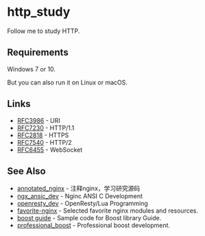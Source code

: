 # http_study
Follow me to study HTTP.

## Requirements
Windows 7 or 10.

But you can also run it on Linux or macOS.

## Links
* [RFC3986](https://tools.ietf.org/html/rfc3986) - URI
* [RFC7230](https://tools.ietf.org/html/rfc7230) - HTTP/1.1
* [RFC2818](https://tools.ietf.org/html/rfc2818) - HTTPS
* [RFC7540](https://tools.ietf.org/html/rfc7540) - HTTP/2
* [RFC6455](https://tools.ietf.org/html/rfc6455) - WebSocket

## See Also
* [annotated_nginx](https://github.com/chronolaw/annotated_nginx) - 注释nginx，学习研究源码
* [ngx_ansic_dev](https://github.com/chronolaw/ngx_ansic_dev) - Nginc ANSI C Development
* [openresty_dev](https://github.com/chronolaw/openresty_dev) - OpenResty/Lua Programming
* [favorite-nginx](https://github.com/chronolaw/favorite-nginx) - Selected favorite nginx modules and resources.
* [boost guide](https://github.com/chronolaw/boost_guide.git) - Sample code for Boost library Guide.
* [professional_boost](https://github.com/chronolaw/professional_boost.git) - Professional boost development.
